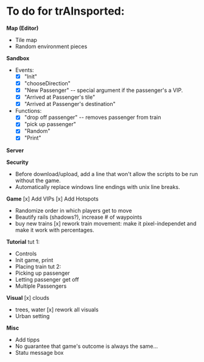 
To do for trAInsported:
=========================

**Map (Editor)**
- Tile map
- Random environment pieces

**Sandbox**
- Events:
	-[x] "Init"
	-[x] "chooseDirection"
	-[x] "New Passenger"	-- special argument if the passenger's a VIP.
	-[x] "Arrived at Passenger's tile"
	-[x] "Arrived at Passenger's destination"
- Functions:
	-[x] "drop off passenger"		-- removes passenger from train
	-[x] "pick up passenger"
	-[x] "Random"
	-[x] "Print"

**Server**

**Security**
- Before download/upload, add a line that won't allow the scripts to be run without the game.
- Automatically replace windows line endings with unix line breaks.

**Game**
[x]	Add VIPs
[x]	Add Hotspots
- Randomize order in which players get to move
- Beautify rails	(shadows?), increase # of waypoints
- buy new trains
[x] rework train movement: make it pixel-independet and make it work with percentages.

**Tutorial**
tut 1: 
- Controls
- Init game, print
- Placing train
tut 2:
- Picking up passenger
- Letting passenger get off
- Multiple Passengers


**Visual**
[x]	clouds
-	trees, water
[x]	rework all visuals
- Urban setting

**Misc**
- Add tipps
- No guarantee that game's outcome is always the same...
- Statu message box
